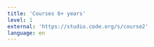 ```yaml
---
title: 'Courses 6+ years'
level: 1
external: 'https://studio.code.org/s/course2'
language: en
---
```

